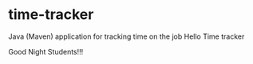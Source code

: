 # time-tracker
Java (Maven) application for tracking time on the job
Hello
Time tracker

Good Night Students!!!
